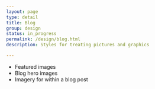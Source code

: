 ```yaml
---
layout: page
type: detail
title: Blog
group: design
status: in_progress
permalink: /design/blog.html
description: Styles for treating pictures and graphics

---
```


- Featured images
- Blog hero images
- Imagery for within a blog post
